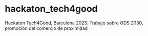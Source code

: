 # hackaton_tech4good
Hackaton Tech4Good, Barcelona 2023. Trabajo sobre ODS 2030, promoción del comercio de proximidad
